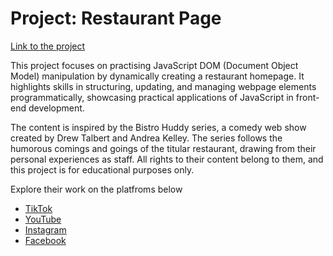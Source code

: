 # Project: Restaurant Page

[Link to the project](https://www.theodinproject.com/lessons/node-path-javascript-restaurant-page)

This project focuses on practising JavaScript DOM (Document Object Model) manipulation by dynamically creating a restaurant homepage. It highlights skills in structuring, updating, and managing webpage elements programmatically, showcasing practical applications of JavaScript in front-end development.

The content is inspired by the Bistro Huddy series, a comedy web show created by Drew Talbert and Andrea Kelley. The series follows the humorous comings and goings of the titular restaurant, drawing from their personal experiences as staff. All rights to their content belong to them, and this project is for educational purposes only. 


Explore their work on the platfroms below

- [TikTok](https://www.tiktok.com/@drew_talbert)
- [YouTube](https://www.youtube.com/c/drewtalbert)
- [Instagram](https://www.instagram.com/drewtalbert)
- [Facebook](https://www.facebook.com/drewtalbertfb)
